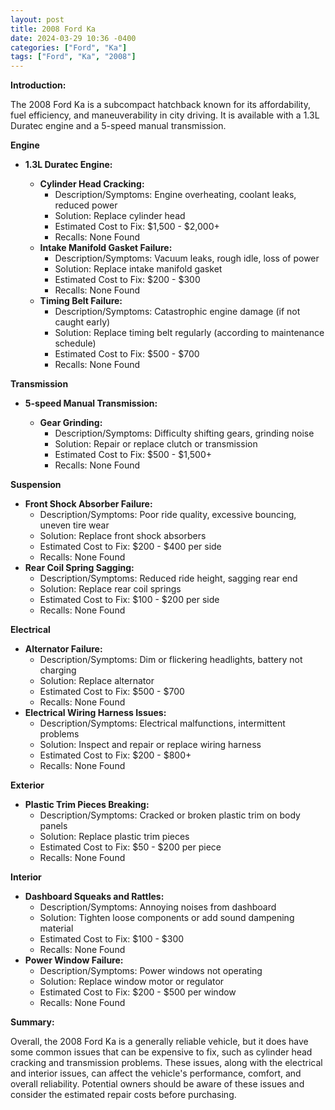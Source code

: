 ```yaml
---
layout: post
title: 2008 Ford Ka
date: 2024-03-29 10:36 -0400
categories: ["Ford", "Ka"]
tags: ["Ford", "Ka", "2008"]
---
```

**Introduction:**

The 2008 Ford Ka is a subcompact hatchback known for its affordability, fuel efficiency, and maneuverability in city driving. It is available with a 1.3L Duratec engine and a 5-speed manual transmission.

**Engine**

* **1.3L Duratec Engine:**

    * **Cylinder Head Cracking:**
        * Description/Symptoms: Engine overheating, coolant leaks, reduced power
        * Solution: Replace cylinder head
        * Estimated Cost to Fix: $1,500 - $2,000+
        * Recalls: None Found
    * **Intake Manifold Gasket Failure:**
        * Description/Symptoms: Vacuum leaks, rough idle, loss of power
        * Solution: Replace intake manifold gasket
        * Estimated Cost to Fix: $200 - $300
        * Recalls: None Found
    * **Timing Belt Failure:**
        * Description/Symptoms: Catastrophic engine damage (if not caught early)
        * Solution: Replace timing belt regularly (according to maintenance schedule)
        * Estimated Cost to Fix: $500 - $700
        * Recalls: None Found

**Transmission**

* **5-speed Manual Transmission:**

    * **Gear Grinding:**
        * Description/Symptoms: Difficulty shifting gears, grinding noise
        * Solution: Repair or replace clutch or transmission
        * Estimated Cost to Fix: $500 - $1,500+
        * Recalls: None Found

**Suspension**

* **Front Shock Absorber Failure:**
    * Description/Symptoms: Poor ride quality, excessive bouncing, uneven tire wear
    * Solution: Replace front shock absorbers
    * Estimated Cost to Fix: $200 - $400 per side
    * Recalls: None Found
* **Rear Coil Spring Sagging:**
    * Description/Symptoms: Reduced ride height, sagging rear end
    * Solution: Replace rear coil springs
    * Estimated Cost to Fix: $100 - $200 per side
    * Recalls: None Found

**Electrical**

* **Alternator Failure:**
    * Description/Symptoms: Dim or flickering headlights, battery not charging
    * Solution: Replace alternator
    * Estimated Cost to Fix: $500 - $700
    * Recalls: None Found
* **Electrical Wiring Harness Issues:**
    * Description/Symptoms: Electrical malfunctions, intermittent problems
    * Solution: Inspect and repair or replace wiring harness
    * Estimated Cost to Fix: $200 - $800+
    * Recalls: None Found

**Exterior**

* **Plastic Trim Pieces Breaking:**
    * Description/Symptoms: Cracked or broken plastic trim on body panels
    * Solution: Replace plastic trim pieces
    * Estimated Cost to Fix: $50 - $200 per piece
    * Recalls: None Found

**Interior**

* **Dashboard Squeaks and Rattles:**
    * Description/Symptoms: Annoying noises from dashboard
    * Solution: Tighten loose components or add sound dampening material
    * Estimated Cost to Fix: $100 - $300
    * Recalls: None Found
* **Power Window Failure:**
    * Description/Symptoms: Power windows not operating
    * Solution: Replace window motor or regulator
    * Estimated Cost to Fix: $200 - $500 per window
    * Recalls: None Found

**Summary:**

Overall, the 2008 Ford Ka is a generally reliable vehicle, but it does have some common issues that can be expensive to fix, such as cylinder head cracking and transmission problems. These issues, along with the electrical and interior issues, can affect the vehicle's performance, comfort, and overall reliability. Potential owners should be aware of these issues and consider the estimated repair costs before purchasing.

